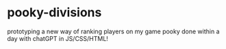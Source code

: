 # pooky-divisions
prototyping a new way of ranking players on my game pooky
done within a day with chatGPT in JS/CSS/HTML! 
